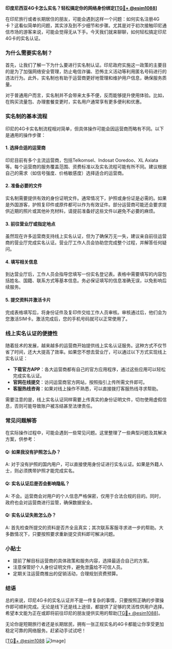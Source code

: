 **印度尼西亚4G卡怎么实名？轻松搞定你的网络身份绑定[[TG💪+ @esim1088](https://t.me/s/esim1088)]**

在印尼旅行或者长期居住的朋友，可能会遇到这样一个问题：如何实名注册4G卡？这看似简单的问题，其实涉及到不少细节和步骤。尤其是对于初次接触印尼通信市场的游客来说，可能会觉得无从下手。今天我们就来聊聊，如何轻松搞定印尼4G卡的实名认证。

### 为什么需要实名制？

首先，让我们了解一下为什么要进行实名制认证。印尼政府实施这一政策的主要目的是为了加强网络安全管理，防止电信诈骗、恐怖主义活动等利用匿名号码进行的违法行为。此外，实名制也有助于运营商更好地管理和维护用户信息，确保服务质量。

对于普通用户而言，实名制并不会带来太多不便，反而能够提升使用体验。比如，在购买流量包、办理套餐变更时，实名用户通常享有更多便利和优惠。

### 实名制的基本流程

印尼的4G卡实名制流程相对简单，但具体操作可能会因运营商而略有不同。以下是通用的操作步骤：

#### 1. **选择合适的运营商**
印尼目前有多个主流运营商，包括Telkomsel、Indosat Ooredoo、XL Axiata等。每个运营商的服务覆盖范围、资费标准以及实名流程可能有所不同。建议根据自己的需求（如信号强度、价格敏感度）选择适合的运营商。

#### 2. **准备必要的文件**
实名制需要提供有效的身份证明文件。通常情况下，护照或身份证是必需的。如果是外国游客，护照复印件或原件都可以作为有效证件。部分运营商可能还会要求提供近期的照片或其他补充材料，请提前准备好这些文件以避免不必要的麻烦。

#### 3. **前往营业厅或指定地点**
虽然现在许多运营商支持线上实名认证，但为了确保万无一失，建议亲自前往运营商的营业厅完成实名认证。营业厅工作人员会协助您完成整个过程，并解答任何疑问。

#### 4. **填写相关信息**
到达营业厅后，工作人员会指导您填写一份实名登记表。表格中需要填写的内容包括姓名、国籍、联系方式等基本信息。务必保证填写的信息准确无误，以免影响后续服务。

#### 5. **提交资料并激活卡片**
完成表格填写后，将身份证件及复印件交给工作人员审核。审核通过后，他们会为您激活SIM卡。激活完成后，您的手机号码就可以正常使用了。

### 线上实名认证的便捷性

随着技术的发展，越来越多的运营商开始提供线上实名认证服务。这种方式不仅节省了时间，还大大提高了效率。如果您不想去营业厅，可以通过以下方式实现线上实名认证：

- **下载官方APP**：各大运营商都有自己的官方应用程序，通过这些应用可以轻松完成实名认证。
- **官网在线提交**：访问运营商官方网站，按照指引上传所需文件即可。
- **客服热线咨询**：如果对线上操作不熟悉，可以直接拨打客服热线寻求帮助。

需要注意的是，线上实名认证同样需要上传真实的身份证明文件，切勿使用虚假信息，否则可能导致账户被冻结甚至法律责任。

### 常见问题解答

在实际操作过程中，可能会遇到一些常见问题。这里整理了一些典型问题及其解决方案，供参考：

#### Q: 如果我没有护照怎么办？
A: 对于没有护照的国内用户，可以直接使用身份证进行实名认证。如果是外籍人士，则必须携带护照才能完成实名。

#### Q: 实名认证后是否会影响隐私？
A: 不会。运营商会对用户的个人信息严格保密，仅用于合法合规的目的。同时，政府也会对运营商进行监管，确保数据安全。

#### Q: 实名认证失败怎么办？
A: 首先检查所提交的资料是否齐全且真实；其次联系客服寻求进一步的帮助。大多数情况下，只要按照要求重新提交资料即可解决问题。

### 小贴士

- 提前了解目标运营商的具体政策和服务内容，选择最适合自己的方案。
- 注意保管好个人身份证明文件，避免泄露给不可信人员。
- 定期关注运营商推出的促销活动，合理规划资费预算。

### 结语

总的来说，印尼4G卡的实名认证并不是一件复杂的事情，只要按照正确的步骤操作即可顺利完成。无论是线下还是线上途径，都提供了足够的灵活性供用户选择。希望本文能为正在或即将前往印尼的朋友提供实用的帮助[[TG💪+ @esim1088](https://t.me/s/esim1088)]。

无论你是短期旅行者还是长期居民，拥有一张正规实名的4G卡都能让你享受更加稳定可靠的网络服务。赶紧动手试试吧！

[[TG💪+ @esim1088](https://t.me/s/esim1088) ![Image](https://i.postimg.cc/4NQfJmqS/Snipaste-2025-05-13-00-14-12.png)]